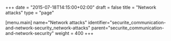 +++
date = "2015-07-18T14:15:00+02:00"
draft = false
title = "Network attacks"
type = "page"

[menu.main]
name="Network attacks"
identifier="securite_communication-and-network-security_network-attacks"
parent="securite_communication-and-network-security"
weight = 400
+++